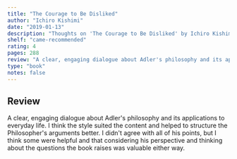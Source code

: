 ```yaml
---
title: "The Courage to Be Disliked"
author: "Ichiro Kishimi"
date: "2019-01-13"
description: "Thoughts on 'The Courage to Be Disliked' by Ichiro Kishimi."
shelf: "came-recommended"
rating: 4
pages: 288
review: "A clear, engaging dialogue about Adler's philosophy and its applications to everyday life. I think the style suited the content and helped to structure the Philosopher's arguments better. I didn't agree with all of his points, but I think some were helpful and that considering his perspective and thinking about the questions the book raises was valuable either way."
type: "book"
notes: false
---
```


## Review

A clear, engaging dialogue about Adler's philosophy and its applications to everyday life. I think the style suited the content and helped to structure the Philosopher's arguments better. I didn't agree with all of his points, but I think some were helpful and that considering his perspective and thinking about the questions the book raises was valuable either way.
